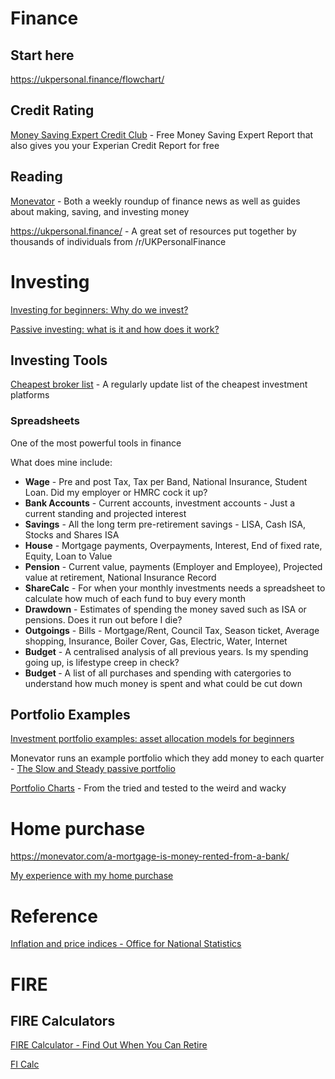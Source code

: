 # Finance

## Start here
https://ukpersonal.finance/flowchart/

## Credit Rating

 [Money Saving Expert Credit Club](https://clubs.moneysavingexpert.com/creditclub/) - Free Money Saving Expert Report that also gives you your Experian Credit Report for free

## Reading
[Monevator](https://monevator.com/)  - Both a weekly roundup of finance news as well as guides about making, saving, and investing money 

https://ukpersonal.finance/ - A great set of resources put together by thousands of individuals from /r/UKPersonalFinance

# Investing

[Investing for beginners: Why do we invest?](https://monevator.com/investing-for-beginners-why-do-we-invest/)

[Passive investing: what is it and how does it work?](https://monevator.com/category/investing/passive-investing-investing/)

## Investing Tools
[Cheapest broker list](https://monevator.com/compare-uk-cheapest-online-brokers/) - A regularly update list of the cheapest investment platforms

### Spreadsheets
One of the most powerful tools in finance

What does mine include: 
* **Wage** - Pre and post Tax, Tax per Band, National Insurance, Student Loan. Did my employer or HMRC cock it up?
* **Bank Accounts** - Current accounts, investment accounts - Just a current standing and projected interest
* **Savings** - All the long term pre-retirement savings - LISA, Cash ISA, Stocks and Shares ISA
* **House** - Mortgage payments, Overpayments, Interest, End of fixed rate, Equity, Loan to Value
* **Pension** - Current value, payments (Employer and Employee), Projected value at retirement, National Insurance Record
* **ShareCalc** - For when your monthly investments needs a spreadsheet to calculate how much of each fund to buy every month
* **Drawdown** - Estimates of spending the money saved such as ISA or pensions. Does it run out before I die?
* **Outgoings** - Bills - Mortgage/Rent, Council Tax, Season ticket, Average shopping, Insurance, Boiler Cover, Gas, Electric, Water, Internet
* **Budget** - A centralised analysis of all previous years. Is my spending going up, is lifestype creep in check?
* **Budget <year>** - A list of all purchases and spending with catergories to understand how much money is spent and what could be cut down

## Portfolio Examples

[Investment portfolio examples: asset allocation models for beginners](https://monevator.com/investment-portfolio-examples/)

Monevator runs an example portfolio which they add money to each quarter - [The Slow and Steady passive portfolio](https://monevator.com/the-slow-and-steady-passive-portfolio-update-q2-2023/)

[Portfolio Charts](https://portfoliocharts.com/) - From the tried and tested to the weird and wacky

# Home purchase

https://monevator.com/a-mortgage-is-money-rented-from-a-bank/

[My experience with my home purchase](/HomePurchase.md)

# Reference 

[Inflation and price indices - Office for National Statistics](https://www.ons.gov.uk/economy/inflationandpriceindices)

# FIRE

## FIRE Calculators
[FIRE Calculator - Find Out When You Can Retire](https://firecalculator.club/calculator)

[FI Calc](https://ficalc.app/)
